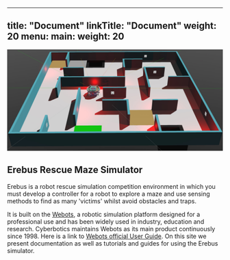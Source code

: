 
---
title: "Document"
linkTitle: "Document"
weight: 20
menu:
  main:
    weight: 20
---

![](overview.jpg)

## Erebus Rescue Maze Simulator
Erebus is a robot rescue simulation competition environment in which you must develop a controller for a robot to explore a maze and use sensing methods to find as many 'victims' whilst avoid obstacles and traps.

It is built on the [Webots](https://cyberbotics.com/), a robotic simulation platform designed for a professional use and has been widely used in industry, education and research. Cyberbotics maintains Webots as its main product continuously since 1998. Here is a link to [Webots official User Guide](https://cyberbotics.com/doc/guide/index). On this site we present documentation as well as tutorials and guides for using the Erebus simulator.
